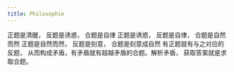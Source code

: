 ```yaml
---
title: Philosophie
---
```


正题是清醒， 反题是诱惑， 合题是自律 正题是诱惑， 反题是自律，
合题是自然而然 正题是自然而然， 反题是刻意， 合题是刻意成自然
有正题就有与之对应的反题，
从而构成矛盾，有矛盾就有超越矛盾的合题。解析矛盾，
获取答案就是求取合题。
